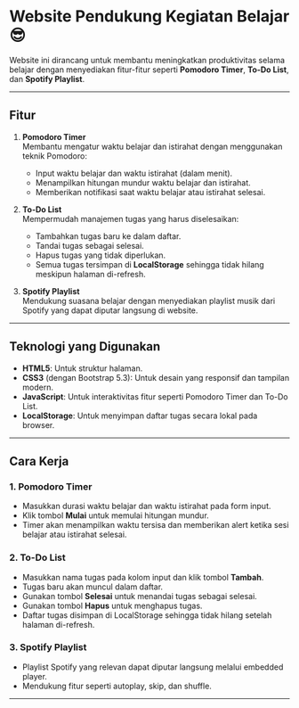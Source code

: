 # Website Pendukung Kegiatan Belajar 😎

Website ini dirancang untuk membantu meningkatkan produktivitas selama belajar dengan menyediakan fitur-fitur seperti **Pomodoro Timer**, **To-Do List**, dan **Spotify Playlist**. 

---

## Fitur

1. **Pomodoro Timer**  
   Membantu mengatur waktu belajar dan istirahat dengan menggunakan teknik Pomodoro:
   - Input waktu belajar dan waktu istirahat (dalam menit).
   - Menampilkan hitungan mundur waktu belajar dan istirahat.
   - Memberikan notifikasi saat waktu belajar atau istirahat selesai.

2. **To-Do List**  
   Mempermudah manajemen tugas yang harus diselesaikan:
   - Tambahkan tugas baru ke dalam daftar.
   - Tandai tugas sebagai selesai.
   - Hapus tugas yang tidak diperlukan.
   - Semua tugas tersimpan di **LocalStorage** sehingga tidak hilang meskipun halaman di-refresh.

3. **Spotify Playlist**  
   Mendukung suasana belajar dengan menyediakan playlist musik dari Spotify yang dapat diputar langsung di website.

---

## Teknologi yang Digunakan

- **HTML5**: Untuk struktur halaman.
- **CSS3** (dengan Bootstrap 5.3): Untuk desain yang responsif dan tampilan modern.
- **JavaScript**: Untuk interaktivitas fitur seperti Pomodoro Timer dan To-Do List.
- **LocalStorage**: Untuk menyimpan daftar tugas secara lokal pada browser.

---

## Cara Kerja

### 1. **Pomodoro Timer**
   - Masukkan durasi waktu belajar dan waktu istirahat pada form input.
   - Klik tombol **Mulai** untuk memulai hitungan mundur.
   - Timer akan menampilkan waktu tersisa dan memberikan alert ketika sesi belajar atau istirahat selesai.

### 2. **To-Do List**
   - Masukkan nama tugas pada kolom input dan klik tombol **Tambah**.
   - Tugas baru akan muncul dalam daftar.
   - Gunakan tombol **Selesai** untuk menandai tugas sebagai selesai.
   - Gunakan tombol **Hapus** untuk menghapus tugas.
   - Daftar tugas disimpan di LocalStorage sehingga tidak hilang setelah halaman di-refresh.

### 3. **Spotify Playlist**
   - Playlist Spotify yang relevan dapat diputar langsung melalui embedded player.
   - Mendukung fitur seperti autoplay, skip, dan shuffle.

---
